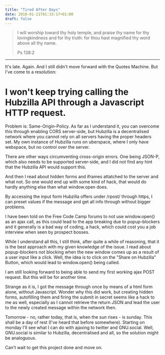 ```yaml
---
title: "Tired After Days"
date: 2018-01-21T01:33:17+01:00
draft: false
---
```


>I will worship toward thy holy temple, and praise thy name for thy lovingkindness and for thy truth: for thou hast magnified thy word above all thy name.
>
>Ps 138:2

---

It's late. Again. And I still didn't move forward with the Quotes Machine. But I've come to a resolution:

# I won't keep trying calling the Hubzilla API through a Javascript HTTP request.

Problem is: Same-Origin-Policy. As far as I understand it, you can overcome this through enabling CORS server-side, but Hubzilla is a decentralised network where you cannot rely on all servers having the proper headers set. My own instance of Hubzilla runs on uberspace, where I only have webspace, but no control over the server.

There are other ways circumventing cross-origin errors. One being JSON-P, which also needs to be supported server-side, and I did not find any hint that the Hubzilla API would support this.

And then I read about hidden forms and iframes attatched to the server and what not. So one would end up with some kind of hack, that would do hardly anything else than what window.open does.

By accessing the input form Hubzilla offers under /rpost/ through https, I can preset values if the message and get all info through without bigger problems.

I have been told on the Free Code Camp forums to not use window.open() as an ajax call, as this could lead to the app breaking due to popup-blockers and it generally is a bad way of coding, a hack, which could cost you a job interview when seen by prospect bosses.

While I understand all this, I still think, after quite a while of reasoning, that it is the best approach with my given knowledge of the issue. I read about popup-blockers not blocking when the new window comes up as a result of a user input like a click. Well, the idea is to click on the "Share on Hubzilla" Button, which would lead to window.open() being called.

I am still looking forward to being able to send my first working ajax POST request. But this will be for another time.

Strange as it is, I got the message through once by means of a html form alone, without Javascript. Wonder why this did work, but creating hidden forms, autofilling them and firing the submit in secret seems like a hack to me as well, especially as I cannot retrieve the return JSON and lead the user to the newly created message within the network then.

Tomorrow - no, rather today, that is, when the sun rises - is sunday. This shall be a day of rest (I've heard that before somewhere). Starting on monday I'll see what I can do with ajaxing to twitter and GNU.social. Well, GNU.social is similar to Hubzilla, decentralised and all, so the solution might be analoguous.

Can't wait to get this project done and move on.
